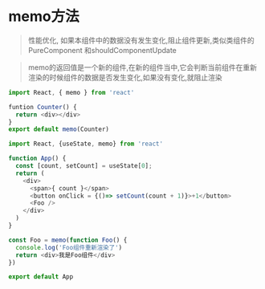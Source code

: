 # memo方法
> 性能优化, 如果本组件中的数据没有发生变化,阻止组件更新,类似类组件的PureComponent 和shouldComponentUpdate

> memo的返回值是一个新的组件,在新的组件当中,它会判断当前组件在重新渲染的时候组件的数据是否发生变化,如果没有变化,就阻止渲染
```js
import React, { memo } from 'react'

funtion Counter() {
  return <div></div>
}
export default memo(Counter)

```

```js
import React, {useState, memo} from 'react'

function App() {
  const [count, setCount] = useState[0];
  return (
    <div>
      <span>{ count }</span>
      <button onClick = {()=> setCount(count + 1)}>+1</button>
      <Foo />
    </div>
  )
}

const Foo = memo(function Foo() {
  console.log('Foo组件重新渲染了')
  return <div>我是Foo组件</div>
})

export default App
```